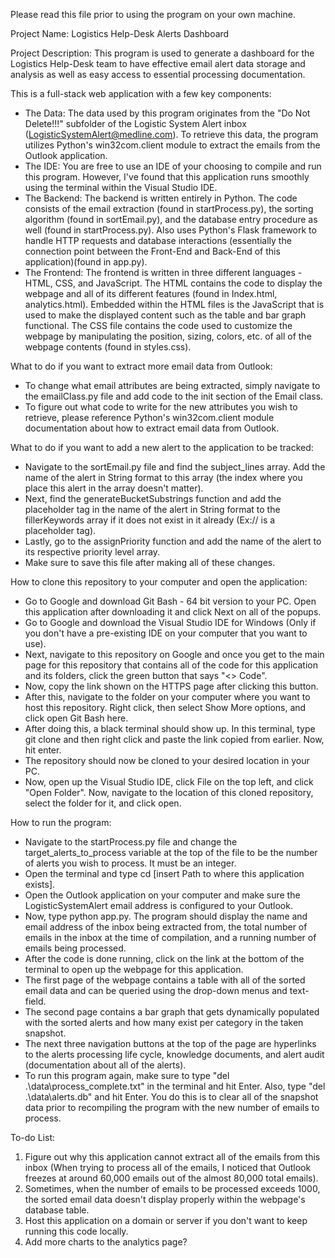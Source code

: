 Please read this file prior to using the program on your own machine.

Project Name: Logistics Help-Desk Alerts Dashboard

Project Description: 
This program is used to generate a dashboard for the Logistics Help-Desk team to have effective email alert data storage and analysis as well as easy access to essential processing documentation.

This is a full-stack web application with a few key components:
- The Data: The data used by this program originates from the "Do Not Delete!!!" subfolder of the Logistic System Alert inbox (LogisticSystemAlert@medline.com). To retrieve this data, 
            the program utilizes Python's win32com.client module to extract the emails from the Outlook application.
- The IDE: You are free to use an IDE of your choosing to compile and run this program. However, I've found that this application runs smoothly using the terminal within the Visual Studio IDE.
- The Backend: The backend is written entirely in Python. The code consists of the email extraction (found in startProcess.py), the sorting algorithm (found in sortEmail.py), and the database entry procedure as well (found in startProcess.py).
               Also uses Python's Flask framework to handle HTTP requests and database interactions (essentially the connection point between the Front-End and Back-End of this application)(found in app.py).
- The Frontend: The frontend is written in three different languages - HTML, CSS, and JavaScript. The HTML contains the code to display the webpage and all of its different features (found in Index.html, analytics.html).
                Embedded within the HTML files is the JavaScript that is used to make the displayed content such as the table and bar graph functional. The CSS file contains the code used to customize the webpage
                by manipulating the position, sizing, colors, etc. of all of the webpage contents (found in styles.css).

What to do if you want to extract more email data from Outlook:
- To change what email attributes are being extracted, simply navigate to the emailClass.py file and add code to the init section of the Email class. 
- To figure out what code to write for the new attributes you wish to retrieve, please reference Python's win32com.client module documentation about how to extract email data from Outlook.

What to do if you want to add a new alert to the application to be tracked:
- Navigate to the sortEmail.py file and find the subject_lines array. Add the name of the alert in String format to this array (the index where you place this alert in the array doesn't matter).
- Next, find the generateBucketSubstrings function and add the placeholder tag in the name of the alert in String format to the fillerKeywords array if it does not exist in it already (Ex:// <Branch> is a placeholder tag).
- Lastly, go to the assignPriority function and add the name of the alert to its respective priority level array.
- Make sure to save this file after making all of these changes.

How to clone this repository to your computer and open the application:
- Go to Google and download Git Bash - 64 bit version to your PC. Open this application after downloading it and click Next on all of the popups.
- Go to Google and download the Visual Studio IDE for Windows (Only if you don't have a pre-existing IDE on your computer that you want to use).
- Next, navigate to this repository on Google and once you get to the main page for this repository that contains all of the code for this application and its folders, click the green button that says "<> Code".
- Now, copy the link shown on the HTTPS page after clicking this button.
- After this, navigate to the folder on your computer where you want to host this repository. Right click, then select Show More options, and click open Git Bash here.
- After doing this, a black terminal should show up. In this terminal, type git clone and then right click and paste the link copied from earlier. Now, hit enter.
- The repository should now be cloned to your desired location in your PC.
- Now, open up the Visual Studio IDE, click File on the top left, and click "Open Folder". Now, navigate to the location of this cloned repository, select the folder for it, and click open.

How to run the program:
- Navigate to the startProcess.py file and change the target_alerts_to_process variable at the top of the file to be the number of alerts you wish to process. It must be an integer.
- Open the terminal and type cd [insert Path to where this application exists].
- Open the Outlook application on your computer and make sure the LogisticSystemAlert email address is configured to your Outlook.
- Now, type python app.py. The program should display the name and email address of the inbox being extracted from, the total number of emails in the inbox at the time of compilation, and a running number of emails being processed.
- After the code is done running, click on the link at the bottom of the terminal to open up the webpage for this application.
- The first page of the webpage contains a table with all of the sorted email data and can be queried using the drop-down menus and text-field.
- The second page contains a bar graph that gets dynamically populated with the sorted alerts and how many exist per category in the taken snapshot.
- The next three navigation buttons at the top of the page are hyperlinks to the alerts processing life cycle, knowledge documents, and alert audit (documentation about all of the alerts).
- To run this program again, make sure to type "del .\data\process_complete.txt" in the terminal and hit Enter. Also, type "del .\data\alerts.db" and hit Enter. You do this is to clear all of the snapshot data prior to recompiling the program with the new number of emails to process.

To-do List:
1. Figure out why this application cannot extract all of the emails from this inbox (When trying to process all of the emails, I noticed that Outlook freezes at around 60,000 emails out of the almost 80,000 total emails).
2. Sometimes, when the number of emails to be processed exceeds 1000, the sorted email data doesn't display properly within the webpage's database table.
3. Host this application on a domain or server if you don't want to keep running this code locally.
4. Add more charts to the analytics page?

